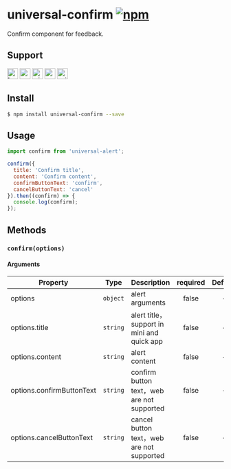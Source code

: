# universal-confirm [![npm](https://img.shields.io/npm/v/universal-confirm.svg)](https://www.npmjs.com/package/universal-confirm)

Confirm component for feedback.

## Support
<img alt="browser" src="https://gw.alicdn.com/tfs/TB1uYFobGSs3KVjSZPiXXcsiVXa-200-200.svg" width="25px" height="25px" /> <img alt="weex" src="https://gw.alicdn.com/tfs/TB1jM0ebMaH3KVjSZFjXXcFWpXa-200-200.svg" width="25px" height="25px" /> <img alt="miniApp" src="https://gw.alicdn.com/tfs/TB1bBpmbRCw3KVjSZFuXXcAOpXa-200-200.svg" width="25px" height="25px" /> <img alt="wechatMiniprogram" src="https://img.alicdn.com/tfs/TB1slcYdxv1gK0jSZFFXXb0sXXa-200-200.svg" width="25px" height="25px"> <img alt="quickApp" src="https://gw.alicdn.com/tfs/TB1MP7EwQT2gK0jSZPcXXcKkpXa-200-200.svg" width="25px" height="25px">

## Install

```bash
$ npm install universal-confirm --save
```

## Usage

```js
import confirm from 'universal-alert';

confirm({
  title: 'Confirm title',
  content: 'Confirm content',
  confirmButtonText: 'confirm',
  cancelButtonText: 'cancel'
}).then((confirm) => {
  console.log(confirm);
});
```

## Methods

### `confirm(options)`

#### Arguments
| Property                  | Type     | Description                                | required |  Default  |
| ------------------------- | -------- | ------------------------------------------ | :------: | :-------: |
| options                   | `object` | alert arguments                            |  false   |     -     |
| options.title             | `string` | alert title，support in mini and quick app     |  false   |  -  |
| options.content           | `string` | alert content                              |  false   | - |
| options.confirmButtonText | `string` | confirm button text，web are not supported |  false   | - |
| options.cancelButtonText  | `string` | cancel button text，web are not supported  |  false   | -  |
